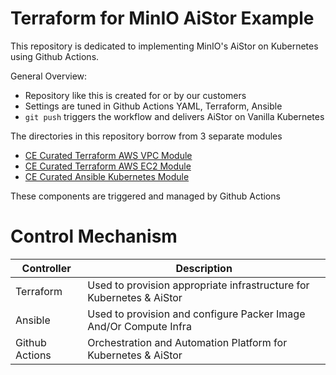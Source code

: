 # Terraform for MinIO AiStor Example

This repository is dedicated to implementing MinIO's AiStor on Kubernetes using Github Actions.

General Overview:

- Repository like this is created for or by our customers
- Settings are tuned in Github Actions YAML, Terraform, Ansible
- `git push` triggers the workflow and delivers AiStor on Vanilla Kubernetes

The directories in this repository borrow from 3 separate modules

- [CE Curated Terraform AWS VPC Module](https://github.com/excircle/tf-aws-minio-vpc)
- [CE Curated Terraform AWS EC2 Module](https://github.com/excircle/tf-cncf-k8s-node)
- [CE Curated Ansible Kubernetes Module](https://github.com/excircle/ansible-cncf-k8s-role)

These components are triggered and managed by Github Actions

# Control Mechanism

| Controller | Description |
| - | - |
| Terraform | Used to provision appropriate infrastructure for Kubernetes & AiStor |
| Ansible | Used to provision and configure Packer Image And/Or Compute Infra |
| Github Actions | Orchestration and Automation Platform for Kubernetes & AiStor |

